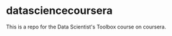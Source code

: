 datasciencecoursera
===================

This is a repo for the Data Scientist's Toolbox course on coursera.
